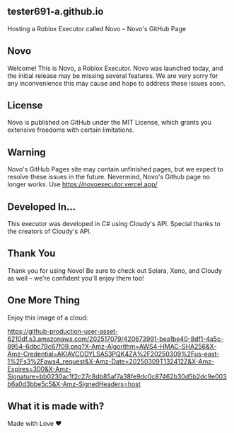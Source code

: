 ## tester691-a.github.io
Hosting a Roblox Executor called Novo – Novo's GitHub Page

## Novo
Welcome! This is Novo, a Roblox Executor. Novo was launched today, and the initial release may be missing several features. We are very sorry for any inconvenience this may cause and hope to address these issues soon.

## License
Novo is published on GitHub under the MIT License, which grants you extensive freedoms with certain limitations.

## Warning
Novo's GitHub Pages site may contain unfinished pages, but we expect to resolve these issues in the future.
Nevermind, Novo's Github page no longer works. Use https://novoexecutor.vercel.app/

## Developed In...
This executor was developed in C# using Cloudy's API. Special thanks to the creators of Cloudy's API.

## Thank You
Thank you for using Novo! Be sure to check out Solara, Xeno, and Cloudy as well – we're confident you'll enjoy them too!

## One More Thing
Enjoy this image of a cloud:

https://github-production-user-asset-6210df.s3.amazonaws.com/202517079/420673991-bea1be40-8df1-4a5c-8954-6dbc79c67f09.png?X-Amz-Algorithm=AWS4-HMAC-SHA256&X-Amz-Credential=AKIAVCODYLSA53PQK4ZA%2F20250309%2Fus-east-1%2Fs3%2Faws4_request&X-Amz-Date=20250309T132412Z&X-Amz-Expires=300&X-Amz-Signature=bb0230ac1f2c27c8db85af7a38fe9dc0c87462b30d5b2dc9e003b6a0d3bbe5c5&X-Amz-SignedHeaders=host
## What it is made with?
Made with Love ❤
